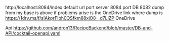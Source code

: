 http://localhost:8084/index default url
port server 8084
port DB 8082
dump from my base is above if problems arise is the OneDrive link where dump is 
https://1drv.ms/f/s!AkprFIbh0QSfkm88xiO8-_d7LlZP OneDrive

Api https://github.com/andron13/RecipeBackend/blob/master/DB-and-API/cocktail-openapi.yaml
